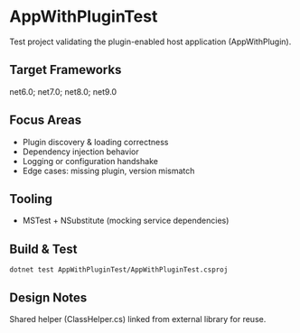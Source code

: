# AppWithPluginTest

Test project validating the plugin-enabled host application (AppWithPlugin).

## Target Frameworks
net6.0; net7.0; net8.0; net9.0

## Focus Areas
- Plugin discovery & loading correctness
- Dependency injection behavior
- Logging or configuration handshake
- Edge cases: missing plugin, version mismatch

## Tooling
- MSTest + NSubstitute (mocking service dependencies)

## Build & Test
`dotnet test AppWithPluginTest/AppWithPluginTest.csproj`

## Design Notes
Shared helper (ClassHelper.cs) linked from external library for reuse.
